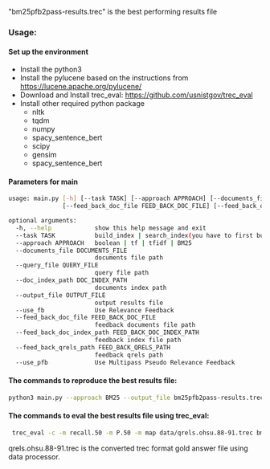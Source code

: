 "bm25pfb2pass-results.trec" is the best performing results file


### Usage:
#### Set up the environment
- Install the python3
- Install the pylucene based on the instructions from https://lucene.apache.org/pylucene/
- Download and Install trec_eval: https://github.com/usnistgov/trec_eval
- Install other required python package
    - nltk
    - tqdm
    - numpy
    - spacy_sentence_bert
    - scipy
    - gensim
    - spacy_sentence_bert
    
#### Parameters for main
```bash
usage: main.py [-h] [--task TASK] [--approach APPROACH] [--documents_file DOCUMENTS_FILE] [--query_file QUERY_FILE] [--doc_index_path DOC_INDEX_PATH] [--output_file OUTPUT_FILE] [--use_fb]
               [--feed_back_doc_file FEED_BACK_DOC_FILE] [--feed_back_doc_index_path FEED_BACK_DOC_INDEX_PATH] [--feed_back_qrels_path FEED_BACK_QRELS_PATH] [--use_pfb]

optional arguments:
  -h, --help            show this help message and exit
  --task TASK           build_index | search_index(you have to first build index)
  --approach APPROACH   boolean | tf | tfidf | BM25
  --documents_file DOCUMENTS_FILE
                        documents file path
  --query_file QUERY_FILE
                        query file path
  --doc_index_path DOC_INDEX_PATH
                        documents index path
  --output_file OUTPUT_FILE
                        output results file
  --use_fb              Use Relevance Feedback
  --feed_back_doc_file FEED_BACK_DOC_FILE
                        feedback documents file path
  --feed_back_doc_index_path FEED_BACK_DOC_INDEX_PATH
                        feedback index file path
  --feed_back_qrels_path FEED_BACK_QRELS_PATH
                        feedback qrels path
  --use_pfb             Use Multipass Pseudo Relevance Feedback
```

#### The commands to reproduce the best results file:
```bash
python3 main.py --approach BM25 --output_file bm25pfb2pass-results.trec --use_pfb
```
#### The commands to eval the best results file using trec_eval:
```bash
 trec_eval -c -m recall.50 -m P.50 -m map data/qrels.ohsu.88-91.trec bm25pfb2pass-results.trec
```
qrels.ohsu.88-91.trec  is the converted trec format gold answer file using data processor.


